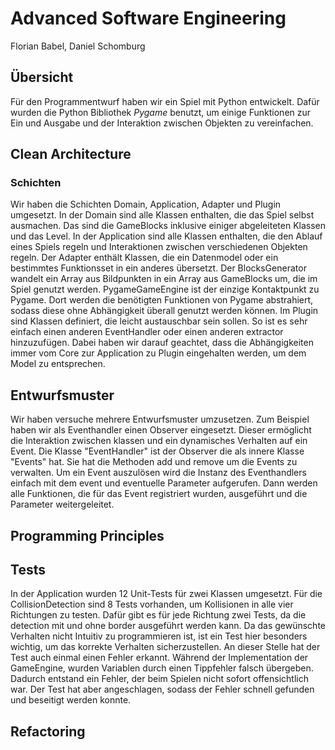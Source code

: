# Advanced Software Engineering

Florian Babel, Daniel Schomburg

## Übersicht

Für den Programmentwurf haben wir ein Spiel mit Python entwickelt. Dafür wurden die Python Bibliothek _Pygame_ benutzt,
um einige Funktionen zur Ein und Ausgabe und der Interaktion zwischen Objekten zu vereinfachen.

## Clean Architecture

### Schichten

Wir haben die Schichten Domain, Application, Adapter und Plugin umgesetzt.
In der Domain sind alle Klassen enthalten, die das Spiel selbst ausmachen.
Das sind die GameBlocks inklusive einiger abgeleiteten Klassen und das Level.
In der Application sind alle Klassen enthalten, die den Ablauf eines Spiels regeln und Interaktionen zwischen
verschiedenen Objekten regeln.
Der Adapter enthält Klassen, die ein Datenmodel oder ein bestimmtes Funktionsset in ein anderes übersetzt.
Der BlocksGenerator wandelt ein Array aus Bildpunkten in ein Array aus GameBlocks um, die im Spiel genutzt werden.
PygameGameEngine ist der einzige Kontaktpunkt zu Pygame. Dort werden die benötigten Funktionen von Pygame abstrahiert,
sodass diese ohne Abhängigkeit überall genutzt werden können.
Im Plugin sind Klassen definiert, die leicht austauschbar sein sollen.
So ist es sehr einfach einen anderen EventHandler oder einen anderen extractor hinzuzufügen.
Dabei haben wir darauf geachtet, dass die Abhängigkeiten immer vom Core zur Application zu Plugin eingehalten werden, um
dem Model zu entsprechen.

## Entwurfsmuster

Wir haben versuche mehrere Entwurfsmuster umzusetzen.
Zum Beispiel haben wir als Eventhandler einen Observer eingesetzt.
Dieser ermöglicht die Interaktion zwischen klassen und ein dynamisches Verhalten auf ein Event.
Die Klasse "EventHandler" ist der Observer die als innere Klasse "Events" hat.
Sie hat die Methoden add und remove um die Events zu verwalten.
Um ein Event auszulösen wird die Instanz des Eventhandlers einfach mit dem event und eventuelle Parameter aufgerufen.
Dann werden alle Funktionen, die für das Event registriert wurden, ausgeführt und die Parameter weitergeleitet.

## Programming Principles

## Tests

In der Application wurden 12 Unit-Tests für zwei Klassen umgesetzt.
Für die CollisionDetection sind 8 Tests vorhanden, um Kollisionen in alle vier Richtungen zu testen.
Dafür gibt es für jede Richtung zwei Tests, da die detection mit und ohne border ausgeführt werden kann.
Da das gewünschte Verhalten nicht Intuitiv zu programmieren ist, ist ein Test hier besonders wichtig, um das korrekte
Verhalten sicherzustellen.
An dieser Stelle hat der Test auch einmal einen Fehler erkannt.
Während der Implementation der GameEngine, wurden Variablen durch einen Tippfehler falsch übergeben.
Dadurch entstand ein Fehler, der beim Spielen nicht sofort offensichtlich war.
Der Test hat aber angeschlagen, sodass der Fehler schnell gefunden und beseitigt werden konnte.

## Refactoring